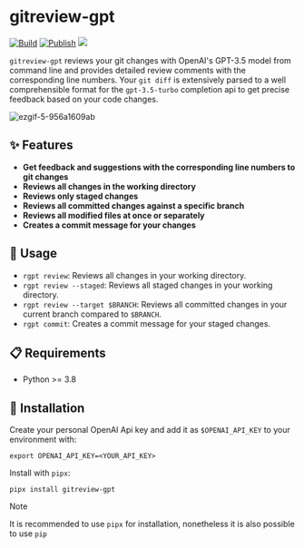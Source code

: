 # gitreview-gpt
[![Build](https://github.com/fynnfluegge/gitreview-gpt/actions/workflows/build.yml/badge.svg?branch=main)](https://github.com/fynnfluegge/gitreview-gpt/actions/workflows/build.yml)
[![Publish](https://github.com/fynnfluegge/gitreview-gpt/actions/workflows/publish.yml/badge.svg?branch=main)](https://github.com/fynnfluegge/gitreview-gpt/actions/workflows/publish.yml)
<a href="https://github.com/fynnfluegge/rocketnotes/blob/main/LICENSE">
  <img src="https://img.shields.io/badge/License-MIT-green.svg"/>
</a>

`gitreview-gpt` reviews your git changes with OpenAI's GPT-3.5 model from command line and provides detailed review comments with the corresponding line numbers.
Your `git diff` is extensively parsed to a well comprehensible format for the `gpt-3.5-turbo` completion api to get precise feedback based on your code changes.

![ezgif-5-956a1609ab](https://github.com/fynnfluegge/gitreview-gpt/assets/16321871/ce68fb34-2748-4929-aaaa-b2a1271301a5)

## ✨ Features

- **Get feedback and suggestions with the corresponding line numbers to git changes**
- **Reviews all changes in the working directory**
- **Reviews only staged changes**
- **Reviews all committed changes against a specific branch**
- **Reviews all modified files at once or separately**
- **Creates a commit message for your changes**

## 🚀 Usage

- `rgpt review`: Reviews all changes in your working directory.
- `rgpt review --staged`: Reviews all staged changes in your working directory.
- `rgpt review --target $BRANCH`: Reviews all committed changes in your current branch compared to `$BRANCH`.
- `rgpt commit`: Creates a commit message for your staged changes.

## 📋 Requirements

- Python >= 3.8

## 🔧 Installation

Create your personal OpenAI Api key and add it as `$OPENAI_API_KEY` to your environment with:

```
export OPENAI_API_KEY=<YOUR_API_KEY>
```

Install with `pipx`:

```
pipx install gitreview-gpt
```

> [!NOTE]
> It is recommended to use `pipx` for installation, nonetheless it is also possible to use `pip`
